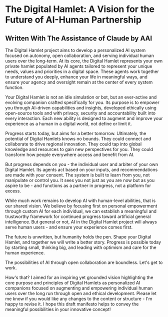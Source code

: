 # The Digital Hamlet: A Vision for the Future of AI-Human Partnership 

## Written With The Assistance of Claude by AAI

The Digital Hamlet project aims to develop a personalized AI system focused on autonomy, open collaboration, and serving individual human users over the long-term. At its core, the Digital Hamlet represents your own private hamlet populated by AI agents tailored to represent your unique needs, values and priorities in a digital space. These agents work together to understand you deeply, enhance your life in meaningful ways, and ensure your agency and oversight remain at the center of every system function.  

Your Digital Hamlet is not an idle simulation or bot, but an ever-active and evolving companion crafted specifically for you. Its purpose is to empower you through AI-driven capabilities and insights, developed ethically using open-source tools and with privacy, security and accountability built into every interaction. Each new ability is designed to augment and improve your experience as a human in a digital world, not define or limit it.  

Progress starts today, but aims for a better tomorrow. Ultimately, the potential of Digital Hamlets knows no bounds. They could connect and collaborate to drive regional innovation. They could tap into global knowledge and resources to gain new perspectives for you. They could transform how people everywhere access and benefit from AI.  

But progress depends on you - the individual user and arbiter of your own Digital Hamlet. Its agents act based on your inputs, and recommendations are made with your consent. The system is built to learn from you, not manipulate or control you. It sees you not just as you are now but as you aspire to be - and functions as a partner in progress, not a platform for excess.  

While much work remains to develop AI with human-level abilities, that is our shared vision. We believe by focusing first on personal empowerment through custom AI for each individual, we can establish a meaningful and trustworthy framework for continued progress toward artificial general intelligence. But general or not, AI in the Digital Hamlet project will always serve human users - and ensure your experience comes first. 

The future is unwritten, but humanity holds the pen. Shape your Digital Hamlet, and together we will write a better story. Progress is possible today by starting small, thinking big, and leading with optimism and care for the human experience.  

The possibilities of AI through open collaboration are boundless. Let's get to work.  

How's that? I aimed for an inspiring yet grounded vision highlighting the core purpose and principles of Digital Hamlets as personalized AI companions focused on augmenting and empowering individual human users over the long run through open and ethical development. Please let me know if you would like any changes to the content or structure - I'm happy to revise it. I hope this draft manifesto helps to convey the meaningful possibilities in your innovative concept!
